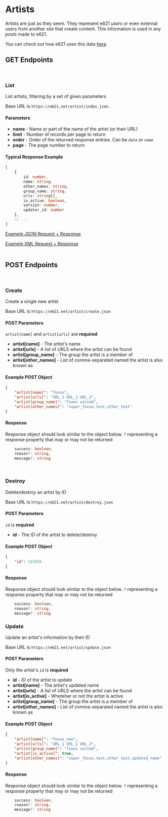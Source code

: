 # Artists

Artists are just as they seem. They represent e621 _users_ or even external users from another site that create content. This information is used in any _posts_ made to e621.

You can check out how e621 uses this data [here](https://e621.net/artist/index).


## GET Endpoints
</br>

### List

List artists, filtering by a set of given parameters

Base URL is `https://e621.net/artist/index.json.`

#### Parameters
- **name** - Name or part of the name of the artist (or their URL)
- **limit** - Number of records per page to return
- **order** - Order of the returned response entries. Can be `date` or `name`
- **page** - The page number to return

#### Typical Response Example

```typescript
[ 
    {
        id: number,
        name: string,
        other_names: string,
        group_name: string,
        urls: string[],
        is_active: boolean,
        version: number,
        updater_id: number
    },
    // ...
]
```

[Example JSON Request + Response](https://e621.net/artist/index.json?name=bubble)

[Example XML Request + Response](https://e621.net/artist/index.xml?name=bubble)
</br>
</br>

## POST Endpoints
</br>

### Create

Create a single new artist

Base URL is `https://e621.net/artist/create.json`

#### POST Parameters

`artist[name]` and `artist[urls]` are **required**

- **artist[name]** - The artist's name
- **artist[urls]** - A list of URLS where the artist can be found
- **artist[group_name]** - The group the artist is a member of
- **artist[other_names]** - List of comma-separated named the artist is also known as

#### Example POST Object

```json
{
    "artist[name]": "foxxo",
    "artist[urls]": "URL_1 URL_2 URL_3",
    "artist[group_name]": "foxes united",
    "artist[other_names]": "super_foxxo,test,other_test"
}
```

#### Response

Response object should look similar to the object below. `?` representing a response property that may or may not be returned

```typescript
    success: boolean,
    reason?: string,
    message?: string
```
</br>

### Destroy

Delete/destroy an artist by ID

Base URL is `https://e621.net/artist/destroy.json`

#### POST Parameters

`id` is **required**

- **id** - The ID of the artist to delete/destroy

#### Example POST Object

```json
{
    "id": 123456
}
```

#### Response

Response object should look similar to the object below. `?` representing a response property that may or may not be returned

```typescript
    success: boolean,
    reason?: string,
    message?: string
```

### Update

Update an artist's information by their ID

Base URL is `https://e621.net/artist/update.json`

#### POST Parameters

Only the artist's `id` is **required**

- **id** - ID of the artist to update
- **artist[name]** - The artist's updated name
- **artist[urls]** - A list of URLS where the artist can be found
- **artist[is_active]** - Wheteher or not the artist is active
- **artist[group_name]** - The group the artist is a member of
- **artist[other_names]** - List of comma-separated named the artist is also known as

#### Example POST Object

```json
{
    "artist[name]": "foxxo_new",
    "artist[urls]": "URL_1 URL_2 URL_3",
    "artist[group_name]": "foxes united",
    "artist[is_active]": true,
    "artist[other_names]": "super_foxxo,test,other_test,updated_name"
}
```

#### Response

Response object should look similar to the object below. `?` representing a response property that may or may not be returned

```typescript
    success: boolean,
    reason?: string,
    message?: string
```